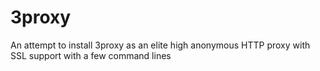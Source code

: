 3proxy
======

An attempt to install 3proxy as an elite high anonymous HTTP proxy with SSL support with a few command lines
